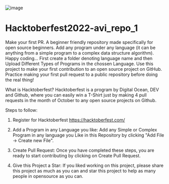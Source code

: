 ![image](https://user-images.githubusercontent.com/50323970/193775731-830d0454-98d5-40d5-b494-a7c4a87b6883.png)
# Hacktoberfest2022-avi_repo_1
Make your first PR. A beginner friendly repository made specifically for open source beginners. Add any program under any language (it can be anything from a simple program to a complex data structure algorithm). Happy coding...
First create a folder denoting language name and then Upload Different Types of Programs in the chossen Language.
Use this project to make your first contribution to an open source project on GitHub. Practice making your first pull request to a public repository before doing the real thing!

What is Hacktoberfest?
Hacktoberfest is a program by Digital Ocean, DEV and Github, where you can easily win a T-Shirt just by making 4 pull requests in the month of October to any open source projects on Github.

Steps to follow:
1. Register for Hacktoberfest
https://hacktoberfest.com/
2. Add a Program in any Language you like:
Add any Simple or Complex Program in any language you Like in this Repository by clicking "Add File -> Create new File".

3. Create Pull Request:
Once you have completed these steps, you are ready to start contributing by clicking on Create Pull Request.

4. Give this Project a Star:
If you liked working on this project, please share this project as much as you can and star this project to help as many people in opensource as you can.
